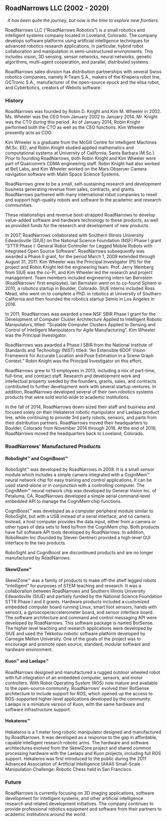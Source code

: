 ## RoadNarrows LLC (2002 - 2020)

&nbsp;&nbsp;_It has been quite the journey, but now is the time to explore
new frontiers._

RoadNarrows LLC (“RoadNarrows Robotics”) is a small robotics and intelligent systems company located in Loveland, Colorado.  The company develops software platforms using artificial intelligence techniques for advanced robotics research applications, in particular, hybrid robot collaboration and manipulation in semi-unstructured environments. This includes vision, 3D sensing, sensor networks, neural networks, genetic algorithms, multi-agent cooperation, and parallel, distributed systems. 

RoadNarrows sales division has distribution partnerships with several Swiss robotics companies, namely K-Team S.A., makers of the Khepera robot line, GCTronic S.A., manufacturer of the open-source epuck and the elisa robot, and Cyberbotics, creators of Webots software. 

### History

RoadNarrows was founded by Robin D. Knight and Kim M. Wheeler in 2002. Ms. Wheeler was the CEO from January 2002 to January 2014.  Mr. Knight was the CTO during this period. As of January 2014, Robin Knight performed both the CTO as well as the CEO functions. Kim Wheeler presently acts as COO.

Kim Wheeler is a graduate from the McGill Centre for Intelligent Machines (M.Sc. EE), and Robin Knight studied applied mathematics and computational systems at University of California, Santa Barbara (M.Sc.). Prior to founding RoadNarrows, both Robin Knight and Kim Wheeler were part of Qualcomm’s CDMA engineering staff. Robin Knight had also worked at Bell Labs, and Kim Wheeler worked on the Mars Observer Camera navigation software with Malin Space Science Systems.

RoadNarrows grew to be a small, self-sustaining research and development business generating revenue from sales, contracts, and grants. RoadNarrows partnered with many international robot companies to resell and support high-quality  robots and software to the academic and research communities. 

These relationships and revenue boot-strapped RoadNarrows to develop value-added software and hardware technology to these products, as well as provided funds for the research and development of new products. 

In 2007, RoadNarrows collaborated with Southern Illinois University Edwardsville (SIUE) on the National Science Foundation (NSF) Phase I grant “STTR Phase I: General Robot Controller for Legged Mobile Robots with Integrated Open Source Software”. RoadNarrows subsequently was awarded a Phase II grant, for the period March 1, 2009 extended through  August 31, 2011. Kim Wheeler was the Principal Investigator (PI) for the project and Robin Knight led the engineering team. Prof. Jerry Weinberg from SIUE was the co-PI, and Kim Wheeler led the research and project management.  Team members included engineering intern Ian Bernstein (RoadNarrows’ first employee). Ian Bernstein went on to co-found Sphero in 2010, a robotics startup in Boulder, Colorado. SIUE interns included Ross Mead, who went on to complete a PhD. in robotics at University of Southern California and then founded the robotics startup Semio in Los Angeles in 2016. 

In 2011, RoadNarrows was awarded a new NSF SBIR Phase I grant for the Development of Computer Cluster Architecture Applied to Intelligent Robotic Manipulators, titled: "Scalable Computer Clusters Applied to Sensing and Control of Intelligent Manipulators for Agile Manufacturing". Kim Wheeler was the Principal Investigator.

RoadNarrows was awarded a Phase I SBIR from the National Institute of Standards and Technology (NIST) titled: “An Extensible 6DOF Vision Framework for Accurate Location and Pose Estimation in a Scene Graph Context.” Robin Knight was the Principal Investigator on this effort. 

RoadNarrows grew to 13 employees in 2013, including a mix of part-time, full-time, and contract staff. Research and development work and intellectual property seeded by the founders, grants, sales, and contracts contributed to further development work with several startup ventures. In addition, RoadNarrows developed several of their own robotics systems products that were sold world-wide to academic institutions. 

In the fall of 2014, RoadNarrows down-sized their staff and business and focused solely on their Hekateros robotic manipulator and Laelaps product line, while continuing to provide 3rd party robots, sensors, and parts from their distribution partners. RoadNarrows moved their headquarters to Boulder, Colorado from November 2014 through 2016. At the end of 2016, RoadNarrows moved the headquarters back to Loveland, Colorado. 


### RoadNarrows’ Manufactured Products

#### RoboSight™ and CogniBoost™
RoboSight™ was developed by RoadNarrows in 2008. It is a small sensor module which includes a simple camera integrated with a CogniMem™ neural network chip for easy training and control applications. It can be used stand-alone or in conjunction with a controlling computer. The CogniMem™ neural network chip was developed by General Vision Inc. of Petaluma, CA. RoadNarrows developed a simple serial command-level embedded API to manage the CogniMem chip functions. 

CogniBoost™ was developed as a computer peripheral module similar to RoboSight, but with a USB instead of a serial interface, and no camera. Instead, a host computer provides the data input, either from a camera or other types of data sets to feed to/from the CogniMem chip.  Both products have full software API tools developed by RoadNarrows. In addition, RoboRealm Inc (founded by Steven Gentner) provided a high-level GUI interface to the two products. 

RoboSight and CogniBoost are discontinued products and are no longer manufactured by RoadNarrows. 

#### SkewlZone™ 
SkewlZone™ was a family of products to make off-the shelf legged robots “intelligent” for purposes of STEM teaching and research. It was a collaboration between RoadNarrows and Southern Illinois University Edwardsville (SIUE) and partially funded by the National Science Foundation STTR Phase I and II grants.  Hardware products included a customized embedded computer board running Linux, smart foot sensors, hands with sensors, a gyroscope/accelerometer board, and sensor interface board. The software architecture and command and control messaging API were developed by RoadNarrows. This software package is named BotSense. The higher level teaching and research applications were developed by SIUE and used the Tekkotsu robotic software platform developed by Carnegie Mellon University. One of the goals of the project was to encourage and promote open source, standard, modular software and hardware environment. 

#### Kuon™ and Laelaps™
RoadNarrows designed and manufactured a rugged outdoor wheeled robot with full integration of an embedded computer, sensors, and motor controllers. With Robot Operating System (ROS) now mature and available to the open-source community, RoadNarrows’ evolved their BotSense architecture to include support for ROS, which opened up the access to ROS-supported higher-level applications developed by the community.  Laelaps is a miniature version of Kuon, with the same hardware and software infrastructure support. 

#### Hekateros™
Hekateros is a 1 meter long robotic manipulator designed and manufactured by RoadNarrows. It was developed as a response to the gap in affordable, capable intelligent research robotic arms. The hardware and software architectures evolved from the SkewlZone project and shared common processing hardware with the Laelaps and Kuon projects, including full ROS support. Hekateros was first introduced to the public during the 2011 Advanced Association of Artificial Intelligence (AAAI) Small-Scale Manipulation Challenge: Robotic Chess held in San Francisco. 

### Future
RoadNarrows is currently focusing on 3D imaging applications, software development for intelligent systems, and other artificial intelligence research and related development initiatives. The company continues to provide professional robotics equipment and software from their partners to academic institutions around the world.

